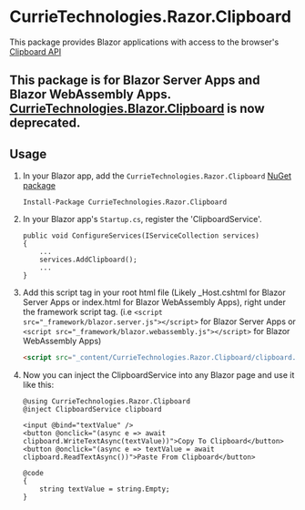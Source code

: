 # CurrieTechnologies.Razor.Clipboard
This package provides Blazor applications with access to the browser's [Clipboard API](https://developer.mozilla.org/en-US/docs/Web/API/Clipboard)

## This package is for Blazor Server Apps and Blazor WebAssembly Apps. [CurrieTechnologies.Blazor.Clipboard](https://github.com/Basaingeal/Blazor.Clipboard) is now deprecated.

## Usage
1) In your Blazor app, add the `CurrieTechnologies.Razor.Clipboard` [NuGet package](https://www.nuget.org/packages/CurrieTechnologies.Razor.Clipboard/)

    ```
    Install-Package CurrieTechnologies.Razor.Clipboard
    ```

2) In your Blazor app's `Startup.cs`, register the 'ClipboardService'.

    ```
    public void ConfigureServices(IServiceCollection services)
    {
        ...
        services.AddClipboard();
        ...
    }
    ```
3) Add this script tag in  your root html file (Likely _Host.cshtml for Blazor Server Apps or index.html for Blazor WebAssembly Apps), right under the framework script tag. (i.e `<script src="_framework/blazor.server.js"></script>` for Blazor Server Apps or `<script src="_framework/blazor.webassembly.js"></script>` for Blazor WebAssembly Apps)
    ```html
    <script src="_content/CurrieTechnologies.Razor.Clipboard/clipboard.js"></script>
    ```

4) Now you can inject the ClipboardService into any Blazor page and use it like this:

    ```
    @using CurrieTechnologies.Razor.Clipboard
    @inject ClipboardService clipboard
    
    <input @bind="textValue" />
    <button @onclick="(async e => await clipboard.WriteTextAsync(textValue))">Copy To Clipboard</button>
    <button @onclick="(async e => textValue = await clipboard.ReadTextAsync())">Paste From Clipboard</button>

    @code
    {
        string textValue = string.Empty;
    }
    ```
